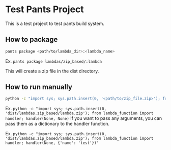 # Test Pants Project
This is a test project to test pants build system.

## How to package
```bash
pants package <path/to/lambda_dir>:<lambda_name>
```
Ex. `pants package lambdas/zip_based/:lambda`

This will create a zip file in the dist directory.

## How to run manually
```bash
python -c "import sys; sys.path.insert(0, '<path/to/zip_file.zip>'); from lambda_function import handler; handler(None, None)
```
Ex. `python -c "import sys; sys.path.insert(0, 'dist/lambdas.zip_based/lambda.zip'); from lambda_function import handler; handler(None, None)`
If you want to pass any arguments, you can pass them as a dictionary to the handler function.

Ex. `python -c "import sys; sys.path.insert(0, 'dist/lambdas.zip_based/lambda.zip'); from lambda_function import handler; handler(None, {'name': 'test'})"`
